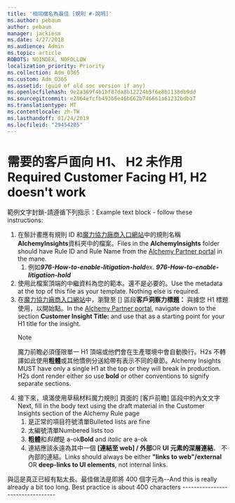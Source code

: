 ```yaml
---
title: '相同檔名為最佳 [規則 #-說明]'
ms.author: pebaum
author: pebaum
manager: jackiesm
ms.date: 4/27/2018
ms.audience: Admin
ms.topic: article
ROBOTS: NOINDEX, NOFOLLOW
localization_priority: Priority
ms.collection: Adm_O365
ms.custom: Adm_O365
ms.assetid: (guid of old soc version if any)
ms.openlocfilehash: 9e2a369f4b1bf87da8b12224b5f6e8b1138db9dd
ms.sourcegitcommit: e2864efcfb493b6e46b662b746661a61232bdba7
ms.translationtype: MT
ms.contentlocale: zh-TW
ms.lasthandoff: 01/24/2019
ms.locfileid: "29454205"
---
```

# <a name="required-customer-facing-h1-h2-doesnt-work"></a><span data-ttu-id="15c09-102">需要的客戶面向 H1、 H2 未作用</span><span class="sxs-lookup"><span data-stu-id="15c09-102">Required Customer Facing H1, H2 doesn't work</span></span>
<span data-ttu-id="15c09-103">範例文字封鎖-請遵循下列指示：</span><span class="sxs-lookup"><span data-stu-id="15c09-103">Example text block - follow these instructions:</span></span>

1. <span data-ttu-id="15c09-104">在鬃計畫應有規則 ID 和[魔力協力廠商入口網站](https://alchemyportal.azurewebsites.net)中的規則名稱**AlchemyInsights**資料夾中的檔案。</span><span class="sxs-lookup"><span data-stu-id="15c09-104">Files in the **AlchemyInsights** folder should have Rule ID and Rule Name from the [Alchemy Partner portal](https://alchemyportal.azurewebsites.net) in the mane.</span></span>
    1. <span data-ttu-id="15c09-p101">例如***976-How-to-enable-litigation-hold***</span><span class="sxs-lookup"><span data-stu-id="15c09-p101">ex. ***976-How-to-enable-litigation-hold***</span></span>
1. <span data-ttu-id="15c09-p102">使用此檔案頂端的中繼資料為您的範本。還不是必要的。</span><span class="sxs-lookup"><span data-stu-id="15c09-p102">Use the metadata at the top of this file as your template. Nothing else is required.</span></span>
1. <span data-ttu-id="15c09-109">在[魔力協力廠商入口網站](https://alchemyportal.azurewebsites.net)中，瀏覽至 [] 區段**客戶洞察力標題：** 與據您 H1 標題使用，以開始點。</span><span class="sxs-lookup"><span data-stu-id="15c09-109">In the [Alchemy Partner portal](https://alchemyportal.azurewebsites.net), navigate down to the section **Customer Insight Title:** and use that as a starting point for your H1 title for the insight.</span></span> 
    > [!NOTE]
    > <span data-ttu-id="15c09-p103">魔力前瞻必須僅限單一 H1 頂端或他們會在生產環境中會自動換行。H2s 不轉譯如此使用**粗體**或其他慣例分送給帶有表示不同的章節。</span><span class="sxs-lookup"><span data-stu-id="15c09-p103">Alchemy Insights MUST have only a single H1 at the top or they will break in production. H2s dont render either so use **bold** or other conventions to signify separate sections.</span></span>
1. <span data-ttu-id="15c09-112">接下來，填滿使用草稿材料魔力規則] 頁面的 [客戶前瞻] 區段中的內文文字</span><span class="sxs-lookup"><span data-stu-id="15c09-112">Next, fill in the body text using the draft material in the Customer Insights section of the Alchemy Rule page</span></span>
    1. <span data-ttu-id="15c09-113">是正常的項目符號清單</span><span class="sxs-lookup"><span data-stu-id="15c09-113">Bulleted lists are fine</span></span>
    1. <span data-ttu-id="15c09-114">太編號清單</span><span class="sxs-lookup"><span data-stu-id="15c09-114">Numbered lists too</span></span>
    1. <span data-ttu-id="15c09-115">**粗體**和*斜體*是 a-ok</span><span class="sxs-lookup"><span data-stu-id="15c09-115">**Bold** and *italic* are a-ok</span></span>
    1. <span data-ttu-id="15c09-116">連結應該永遠為其中一個 **[連結至 web] / 外部**OR **UI 元素的深層連結**、 不內部的連結。</span><span class="sxs-lookup"><span data-stu-id="15c09-116">Links should always be either **"links to web"/external** OR **deep-links to UI elements**, not internal links.</span></span>

<span data-ttu-id="15c09-p104">與這是真正已經有點太長。最佳做法是即將 400 個字元為--</span><span class="sxs-lookup"><span data-stu-id="15c09-p104">And this is really already a bit too long. Best practice is about 400 characters ---------------------------------</span></span>